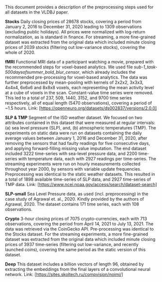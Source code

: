 This document provides a description of the preprocessing steps used for all datasets in the VLDBJ paper.

**Stocks**
Daily closing prices of 28678 stocks, covering a period from January 2, 2016 to December 31, 2020 leading to 1309 observations (excluding public holidays). All prices were normalized with log-return normalization, as is standard in finance.
For streaming, a more fine-grained dataset was extracted from the original data which included minute closing prices of 2039 stocks (filtering out low-variance stocks), covering the whole of 2020. 

**fMRI**
Functional MRI data of a participant watching a movie, prepared with the recommended steps for voxel-based analytics. 
We used file *sub-1_task-500daysofsummer_bold_blur_censor*, which already includes the recommended pre-processing for voxel-based analytics.
The data was further preprocessed by mean-pooling with kernels of 2x2x2, 3x3x3, 4x4x4, 6x6x6 and 8x8x8 voxels, each representing the mean activity level at a cube of voxels in the scan.
Constant-value time series were removed. This led to a total of 237, 509, 1440, 3152, and 9700 time series respectively, all of equal length (5470 observations), covering a period of ~1.5 hours. 
Link: [https://openneuro.org/datasets/ds002837/versions/2.0.0]

**SLP & TMP** 
Segment of the ISD weather dataset. 
We focused on two attributes contained in this dataset that were measured at regular intervals: (a) sea level pressure (SLP), and, (b) atmospheric temperatures (TMP). 
The experiments on static data were run on datasets containing the daily average values between January 1, 2016 and December 31, 2020, after removing the sensors that had faulty readings for five consecutive days, and applying forward-filling missing value imputation. 
The end dataset included 3222 time-series with sea-level pressure data, and 2200 time-series with temperature data, each with 2927 readings per time-series.
The streaming experiments were run on hourly measurements collected throughout year 2000, by sensors with variable update frequencies. Preprocessing was identical to the static weather datasets. This resulted in a total of 1898 available time-series of SLP data, and 2927 time-series of TMP data.
Link: [https://www.ncei.noaa.gov/access/search/dataset-search]

**SLP-small**
Sea Level Pressure data, as used (incl. preprocessing) in the case study of Agrawal et. al., 2020.
Kindly provided by the authors of Agrawal, 2020.
The dataset contains 171 time series, each with 108 observations.

**Crypto** 
3-hour closing prices of 7075 crypto-currencies, each with 713 observations, covering the period from April 14, 2021 to July 13, 2021. 
The data was retrieved via the CoinGecko API. Pre-processing was identical to the Stocks dataset. 
For the streaming experiments, a more fine-grained dataset was extracted from the original data which included minute closing prices of 3937 time-series (filtering out low-variance, and recently launched coins), covering the same period as the static version of this dataset.

**Deep** 
This dataset includes a billion vectors of length 96, obtained by extracting the embeddings from the final layers of a convolutional neural network. 
Link: [https://sites.skoltech.ru/compvision/noimi/]